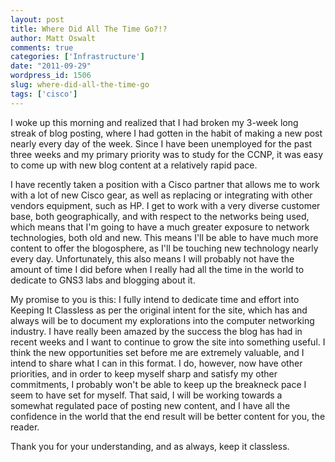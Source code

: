 ```yaml
---
layout: post
title: Where Did All The Time Go?!?
author: Matt Oswalt
comments: true
categories: ['Infrastructure']
date: "2011-09-29"
wordpress_id: 1506
slug: where-did-all-the-time-go
tags: ['cisco']
---
```



I woke up this morning and realized that I had broken my 3-week long streak of blog posting, where I had gotten in the habit of making a new post nearly every day of the week. Since I have been unemployed for the past three weeks and my primary priority was to study for the CCNP, it was easy to come up with new blog content at a relatively rapid pace.

I have recently taken a position with a Cisco partner that allows me to work with a lot of new Cisco gear, as well as replacing or integrating with other vendors equipment, such as HP. I get to work with a very diverse customer base, both geographically, and with respect to the networks being used, which means that I'm going to have a much greater exposure to network technologies, both old and new. This means I'll be able to have much more content to offer the blogosphere, as I'll be touching new technology nearly every day. Unfortunately, this also means I will probably not have the amount of time I did before when I really had all the time in the world to dedicate to GNS3 labs and blogging about it.

My promise to you is this: I fully intend to dedicate time and effort into Keeping It Classless as per the original intent for the site, which has and always will be to document my explorations into the computer networking industry. I have really been amazed by the success the blog has had in recent weeks and I want to continue to grow the site into something useful. I think the new opportunities set before me are extremely valuable, and I intend to share what I can in this format. I do, however, now have other priorities, and in order to keep myself sharp and satisfy my other commitments, I probably won't be able to keep up the breakneck pace I seem to have set for myself. That said, I will be working towards a somewhat regulated pace of posting new content, and I have all the confidence in the world that the end result will be better content for you, the reader.

Thank you for your understanding, and as always, keep it classless.
